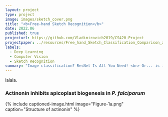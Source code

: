 ```yaml
---
layout: project
type: project
image: images/sketch_cover.png
title: "<b>Free-hand Sketch Recognition</b>"
date: 2022.06
published: true
projecturl: https://github.com/Vladimirovich2019/CS420-Project
projectpaper: ../resources/Free_hand_Sketch_Classification_Comparison_and_Improvement.pdf
labels:
  - Deep Learning
  - Computer Vision
  - Sketch Recognition
summary: "Image classification? ResNet Is All You Need! <br> Or... is it? For free-hand sketches, RNN can be useful as well!"
---
```


lalala.

### Actinonin inhibits apicoplast biogenesis in <em>P. falciparum</em>

{% include captioned-image.html image="Figure-1a.png" caption="Structure of actinonin" %}
